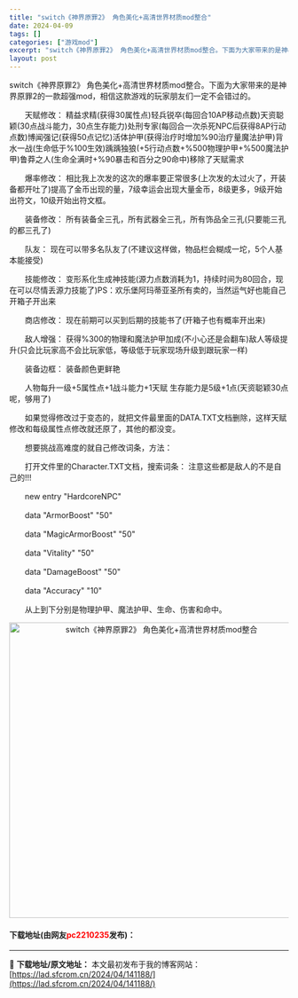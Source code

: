 ```yaml
---
title: "switch《神界原罪2》 角色美化+高清世界材质mod整合"
date: 2024-04-09
tags: []
categories: ["游戏mod"]
excerpt: "switch《神界原罪2》 角色美化+高清世界材质mod整合。下面为大家带来的是神界原罪2的一款超强mod，相信这款游戏的玩家朋友们一定不会错过的。 　　天赋修改： 精益求精(获得30属性点)轻兵锐卒(每回合10AP移动点数)天资聪颖(30点战斗能力，30点生存能力)处刑专家(每回合一次杀死NPC后&hellip;"
layout: post
---
```


 <p>switch《神界原罪2》 角色美化+高清世界材质mod整合。下面为大家带来的是神界原罪2的一款超强mod，相信这款游戏的玩家朋友们一定不会错过的。</p> <p>　　天赋修改： 精益求精(获得30属性点)轻兵锐卒(每回合10AP移动点数)天资聪颖(30点战斗能力，30点生存能力)处刑专家(每回合一次杀死NPC后获得8AP行动点数)博闻强记(获得50点记忆)活体护甲(获得治疗时增加%90治疗量魔法护甲)背水一战(生命低于%100生效)踽踽独狼(+5行动点数+%500物理护甲+%500魔法护甲)鲁莽之人(生命全满时+%90暴击和百分之90命中)移除了天赋需求</p> <p>　　爆率修改： 相比我上次发的这次的爆率要正常很多(上次发的太过火了，开装备都开吐了)提高了金币出现的量，7级幸运会出现大量金币，8级更多，9级开始出符文，10级开始出符文框。</p> <p>　　装备修改： 所有装备全三孔，所有武器全三孔，所有饰品全三孔(只要能三孔的都三孔了)</p> <p>　　队友： 现在可以带多名队友了(不建议这样做，物品栏会糊成一坨，5个人基本能接受)</p> <p>　　技能修改： 变形系化生成神技能(源力点数消耗为1，持续时间为80回合，现在可以尽情丢源力技能了)PS：欢乐堡阿玛蒂亚圣所有卖的，当然运气好也能自己开箱子开出来</p> <p>　　商店修改： 现在前期可以买到后期的技能书了(开箱子也有概率开出来)</p> <p>　　敌人增强： 获得%300的物理和魔法护甲加成(不小心还是会翻车)敌人等级提升(只会比玩家高不会比玩家低，等级低于玩家现场升级到跟玩家一样)</p> <p>　　装备边框： 装备颜色更鲜艳</p> <p>　　人物每升一级+5属性点+1战斗能力+1天赋 生存能力是5级+1点(天资聪颖30点呢，够用了)</p> <p>　　如果觉得修改过于变态的，就把文件最里面的DATA.TXT文档删除，这样天赋修改和每级属性点修改就还原了，其他的都没变。</p> <p>　　想要挑战高难度的就自己修改词条，方法：</p> <p>　　打开文件里的Character.TXT文档，搜索词条： 注意这些都是敌人的不是自己的!!!</p> <p>　　new entry &quot;HardcoreNPC&quot;</p> <p>　　data &quot;ArmorBoost&quot; &quot;50&quot;</p> <p>　　data &quot;MagicArmorBoost&quot; &quot;50&quot;</p> <p>　　data &quot;Vitality&quot; &quot;50&quot;</p> <p>　　data &quot;DamageBoost&quot; &quot;50&quot;</p> <p>　　data &quot;Accuracy&quot; &quot;10&quot;</p> <p>　　从上到下分别是物理护甲、魔法护甲、生命、伤害和命中。</p> <p align="center"><img align="" border="0" src="https://lad.sfcrom.cn/wp-content/uploads/2024/04/20240409_661501c366bd2.webp" width="533" alt="switch《神界原罪2》 角色美化+高清世界材质mod整合" /></p> <p><h4>下载地址(由网友<font color="red">pc2210235</font>发布)：</h4></p> 

---
📖 **下载地址/原文地址：** 本文最初发布于我的博客网站：[https://lad.sfcrom.cn/2024/04/141188/](https://lad.sfcrom.cn/2024/04/141188/)
